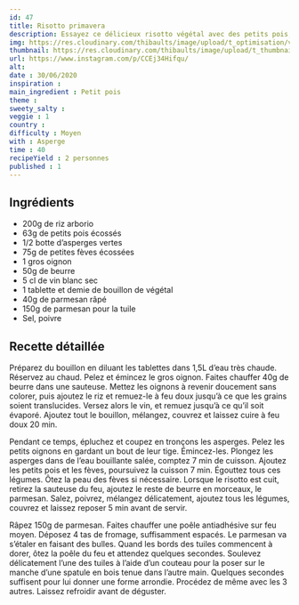 ```yaml
---
id: 47
title: Risotto primavera
description: Essayez ce délicieux risotto végétal avec des petits pois, des asperges et des fèves.
img: https://res.cloudinary.com/thibaults/image/upload/t_optimisation/v1600461023/Recipes/20200630_risotto_primavera.jpg
thumbnail: https://res.cloudinary.com/thibaults/image/upload/t_thumbnail_josie/v1600461023/Recipes/20200630_risotto_primavera.jpg
url: https://www.instagram.com/p/CCEj34Hifqu/
alt: 
date : 30/06/2020
inspiration :
main_ingredient : Petit pois
theme : 
sweety_salty : 
veggie : 1
country :
difficulty : Moyen
with : Asperge
time : 40
recipeYield : 2 personnes
published : 1
---
```


## Ingrédients
 - 200g de riz arborio
 - 63g de petits pois écossés
 - 1/2 botte d’asperges vertes
 - 75g de petites fèves écossées
 - 1 gros oignon
 - 50g de beurre
 - 5 cl de vin blanc sec
 - 1 tablette et demie de bouillon de végétal
 - 40g de parmesan râpé
 - 150g de parmesan pour la tuile
 - Sel, poivre

## Recette détaillée
Préparez du bouillon en diluant les tablettes dans 1,5L d’eau très chaude. Réservez au chaud. Pelez et émincez le gros oignon. Faites chauffer 40g de beurre dans une sauteuse. Mettez les oignons à revenir doucement sans colorer, puis ajoutez le riz et remuez-le à feu doux jusqu’à ce que les grains soient translucides. Versez alors le vin, et remuez jusqu’à ce qu’il soit évaporé. Ajoutez tout le bouillon, mélangez, couvrez et laissez cuire à feu doux 20 min.

Pendant ce temps, épluchez et coupez en tronçons les asperges. Pelez les petits oignons en gardant un bout de leur tige. Émincez-les. Plongez les asperges dans de l’eau bouillante salée, comptez 7 min de cuisson. Ajoutez les petits pois et les fèves, poursuivez la cuisson 7 min. Égouttez tous ces légumes. Ôtez la peau des fèves si nécessaire. Lorsque le risotto est cuit, retirez la sauteuse du feu, ajoutez le reste de beurre en morceaux, le parmesan. Salez, poivrez, mélangez délicatement, ajoutez tous les légumes, couvrez et laissez reposer 5 min avant de servir.

Râpez 150g de parmesan. Faites chauffer une poêle antiadhésive sur feu moyen. Déposez 4 tas de fromage, suffisamment espacés. Le parmesan va s’étaler en faisant des bulles. Quand les bords des tuiles commencent à dorer, ôtez la poêle du feu et attendez quelques secondes. Soulevez délicatement l’une des tuiles à l’aide d’un couteau pour la poser sur le manche d’une spatule en bois tenue dans l’autre main. Quelques secondes suffisent pour lui donner une forme arrondie. Procédez de même avec les 3 autres. Laissez refroidir avant de déguster.